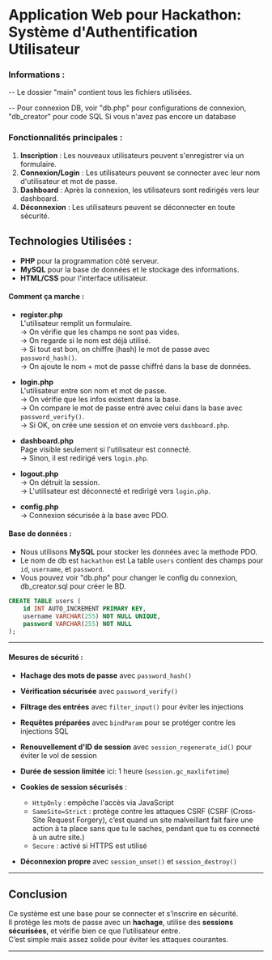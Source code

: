 
# Application Web pour Hackathon: Système d'Authentification Utilisateur

### Informations :

-- Le dossier "main" contient tous les fichiers utilisées.

-- Pour connexion DB, voir "db.php" pour configurations de connexion, "db_creator" pour code SQL Si vous n'avez pas encore un database

### Fonctionnalités principales :

1. **Inscription** : Les nouveaux utilisateurs peuvent s'enregistrer via un formulaire.
2. **Connexion/Login** : Les utilisateurs peuvent se connecter avec leur nom d'utilisateur et mot de passe.
3. **Dashboard** : Après la connexion, les utilisateurs sont redirigés vers leur dashboard.
4. **Déconnexion** : Les utilisateurs peuvent se déconnecter en toute sécurité.

## Technologies Utilisées :
- **PHP** pour la programmation côté serveur.
- **MySQL** pour la base de données et le stockage des informations.
- **HTML/CSS** pour l'interface utilisateur.

#### Comment ça marche :

- **register.php**  
  L'utilisateur remplit un formulaire.  
  → On vérifie que les champs ne sont pas vides.  
  → On regarde si le nom est déjà utilisé.  
  → Si tout est bon, on chiffre (hash) le mot de passe avec `password_hash()`.  
  → On ajoute le nom + mot de passe chiffré dans la base de données.

- **login.php**  
  L'utilisateur entre son nom et mot de passe.  
  → On vérifie que les infos existent dans la base.  
  → On compare le mot de passe entré avec celui dans la base avec `password_verify()`.  
  → Si OK, on crée une session et on envoie vers `dashboard.php`.

- **dashboard.php**  
  Page visible seulement si l'utilisateur est connecté.  
  → Sinon, il est redirigé vers `login.php`.

- **logout.php**  
  → On détruit la session.  
  → L'utilisateur est déconnecté et redirigé vers `login.php`.

- **config.php**  
  → Connexion sécurisée à la base avec PDO.


#### Base de données :
- Nous utilisons **MySQL** pour stocker les données avec la methode PDO.
- Le nom de db est `hackathon` est La table `users` contient des champs pour `id`, `username`, et `password`.
- Vous pouvez voir "db.php" pour changer le config du connexion, db_creator.sql pour créer le BD.   

```sql
CREATE TABLE users (
    id INT AUTO_INCREMENT PRIMARY KEY,
    username VARCHAR(255) NOT NULL UNIQUE,
    password VARCHAR(255) NOT NULL
);
```

---

#### Mesures de sécurité :

- **Hachage des mots de passe** avec `password_hash()`
- **Vérification sécurisée** avec `password_verify()`

- **Filtrage des entrées** avec `filter_input()` pour éviter les injections

- **Requêtes préparées** avec `bindParam` pour se protéger contre les injections SQL

- **Renouvellement d'ID de session** avec `session_regenerate_id()` pour éviter le vol de session
- **Durée de session limitée** ici: 1 heure (`session.gc_maxlifetime`)
- **Cookies de session sécurisés** :
  - `HttpOnly` : empêche l'accès via JavaScript
  - `SameSite=Strict` : protège contre les attaques CSRF
    (CSRF (Cross-Site Request Forgery), c’est quand un site malveillant fait faire une action à ta place sans que tu le saches, pendant que tu es connecté à un autre site.)
  - `Secure` : activé si HTTPS est utilisé
- **Déconnexion propre** avec `session_unset()` et `session_destroy()`

---

## Conclusion

Ce système est une base pour se connecter et s’inscrire en sécurité.  
Il protège les mots de passe avec un **hachage**, utilise des **sessions sécurisées**, et vérifie bien ce que l’utilisateur entre.  
C’est simple mais assez solide pour éviter les attaques courantes.

--- 

